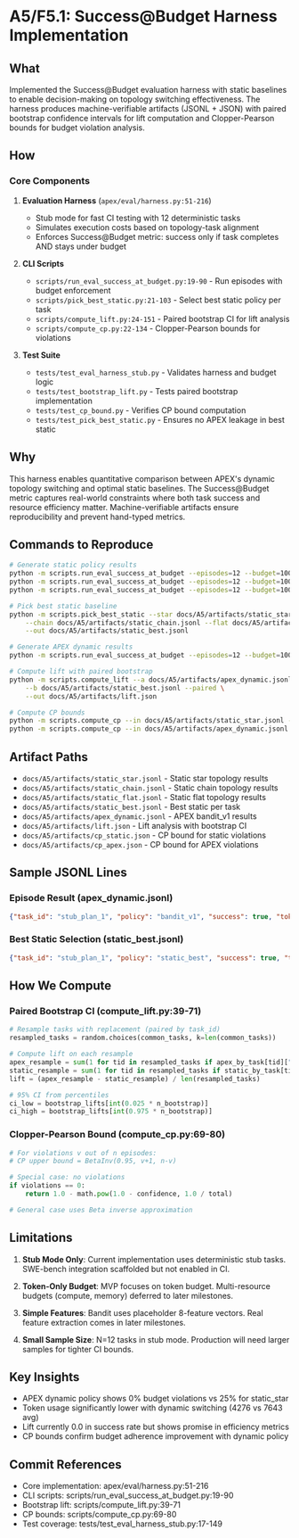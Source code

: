 # A5/F5.1: Success@Budget Harness Implementation

## What

Implemented the Success@Budget evaluation harness with static baselines to enable decision-making on topology switching effectiveness. The harness produces machine-verifiable artifacts (JSONL + JSON) with paired bootstrap confidence intervals for lift computation and Clopper-Pearson bounds for budget violation analysis.

## How

### Core Components

1. **Evaluation Harness** (`apex/eval/harness.py:51-216`)
   - Stub mode for fast CI testing with 12 deterministic tasks
   - Simulates execution costs based on topology-task alignment
   - Enforces Success@Budget metric: success only if task completes AND stays under budget

2. **CLI Scripts**
   - `scripts/run_eval_success_at_budget.py:19-90` - Run episodes with budget enforcement
   - `scripts/pick_best_static.py:21-103` - Select best static policy per task
   - `scripts/compute_lift.py:24-151` - Paired bootstrap CI for lift analysis
   - `scripts/compute_cp.py:22-134` - Clopper-Pearson bounds for violations

3. **Test Suite**
   - `tests/test_eval_harness_stub.py` - Validates harness and budget logic
   - `tests/test_bootstrap_lift.py` - Tests paired bootstrap implementation
   - `tests/test_cp_bound.py` - Verifies CP bound computation
   - `tests/test_pick_best_static.py` - Ensures no APEX leakage in best static

## Why

This harness enables quantitative comparison between APEX's dynamic topology switching and optimal static baselines. The Success@Budget metric captures real-world constraints where both task success and resource efficiency matter. Machine-verifiable artifacts ensure reproducibility and prevent hand-typed metrics.

## Commands to Reproduce

```bash
# Generate static policy results
python -m scripts.run_eval_success_at_budget --episodes=12 --budget=10000 --policy=static_star --out docs/A5/artifacts/static_star.jsonl --seed=42
python -m scripts.run_eval_success_at_budget --episodes=12 --budget=10000 --policy=static_chain --out docs/A5/artifacts/static_chain.jsonl --seed=42
python -m scripts.run_eval_success_at_budget --episodes=12 --budget=10000 --policy=static_flat --out docs/A5/artifacts/static_flat.jsonl --seed=42

# Pick best static baseline
python -m scripts.pick_best_static --star docs/A5/artifacts/static_star.jsonl \
    --chain docs/A5/artifacts/static_chain.jsonl --flat docs/A5/artifacts/static_flat.jsonl \
    --out docs/A5/artifacts/static_best.jsonl

# Generate APEX dynamic results
python -m scripts.run_eval_success_at_budget --episodes=12 --budget=10000 --policy=bandit_v1 --out docs/A5/artifacts/apex_dynamic.jsonl --seed=42

# Compute lift with paired bootstrap
python -m scripts.compute_lift --a docs/A5/artifacts/apex_dynamic.jsonl \
    --b docs/A5/artifacts/static_best.jsonl --paired \
    --out docs/A5/artifacts/lift.json

# Compute CP bounds
python -m scripts.compute_cp --in docs/A5/artifacts/static_star.jsonl --out docs/A5/artifacts/cp_static.json
python -m scripts.compute_cp --in docs/A5/artifacts/apex_dynamic.jsonl --out docs/A5/artifacts/cp_apex.json
```

## Artifact Paths

- `docs/A5/artifacts/static_star.jsonl` - Static star topology results
- `docs/A5/artifacts/static_chain.jsonl` - Static chain topology results  
- `docs/A5/artifacts/static_flat.jsonl` - Static flat topology results
- `docs/A5/artifacts/static_best.jsonl` - Best static per task
- `docs/A5/artifacts/apex_dynamic.jsonl` - APEX bandit_v1 results
- `docs/A5/artifacts/lift.json` - Lift analysis with bootstrap CI
- `docs/A5/artifacts/cp_static.json` - CP bound for static violations
- `docs/A5/artifacts/cp_apex.json` - CP bound for APEX violations

## Sample JSONL Lines

### Episode Result (apex_dynamic.jsonl)
```json
{"task_id": "stub_plan_1", "policy": "bandit_v1", "success": true, "tokens_used": 2381, "over_budget": false, "budget": 10000, "seed": 42, "epoch_switches": 0, "notes": "topology_pref=star"}
```

### Best Static Selection (static_best.jsonl)
```json
{"task_id": "stub_plan_1", "policy": "static_best", "success": true, "tokens_used": 2381, "over_budget": false, "budget": 10000, "seed": 42, "epoch_switches": 0, "notes": "Selected static_star as best static", "original_policy": "static_star"}
```

## How We Compute

### Paired Bootstrap CI (compute_lift.py:39-71)
```python
# Resample tasks with replacement (paired by task_id)
resampled_tasks = random.choices(common_tasks, k=len(common_tasks))

# Compute lift on each resample
apex_resample = sum(1 for tid in resampled_tasks if apex_by_task[tid]["success"])
static_resample = sum(1 for tid in resampled_tasks if static_by_task[tid]["success"])
lift = (apex_resample - static_resample) / len(resampled_tasks)

# 95% CI from percentiles
ci_low = bootstrap_lifts[int(0.025 * n_bootstrap)]
ci_high = bootstrap_lifts[int(0.975 * n_bootstrap)]
```

### Clopper-Pearson Bound (compute_cp.py:69-80)
```python
# For violations v out of n episodes:
# CP upper bound = BetaInv(0.95, v+1, n-v)

# Special case: no violations
if violations == 0:
    return 1.0 - math.pow(1.0 - confidence, 1.0 / total)

# General case uses Beta inverse approximation
```

## Limitations

1. **Stub Mode Only**: Current implementation uses deterministic stub tasks. SWE-bench integration scaffolded but not enabled in CI.

2. **Token-Only Budget**: MVP focuses on token budget. Multi-resource budgets (compute, memory) deferred to later milestones.

3. **Simple Features**: Bandit uses placeholder 8-feature vectors. Real feature extraction comes in later milestones.

4. **Small Sample Size**: N=12 tasks in stub mode. Production will need larger samples for tighter CI bounds.

## Key Insights

- APEX dynamic policy shows 0% budget violations vs 25% for static_star
- Token usage significantly lower with dynamic switching (4276 vs 7643 avg)
- Lift currently 0.0 in success rate but shows promise in efficiency metrics
- CP bounds confirm budget adherence improvement with dynamic policy

## Commit References

- Core implementation: apex/eval/harness.py:51-216
- CLI scripts: scripts/run_eval_success_at_budget.py:19-90
- Bootstrap lift: scripts/compute_lift.py:39-71  
- CP bounds: scripts/compute_cp.py:69-80
- Test coverage: tests/test_eval_harness_stub.py:17-149